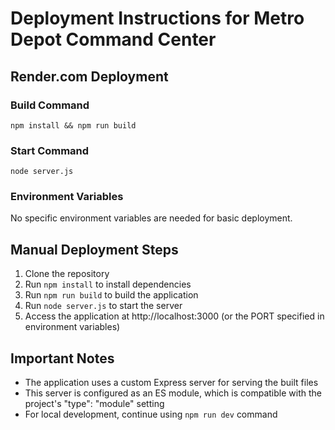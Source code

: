 
# Deployment Instructions for Metro Depot Command Center

## Render.com Deployment

### Build Command
```
npm install && npm run build
```

### Start Command
```
node server.js
```

### Environment Variables
No specific environment variables are needed for basic deployment.

## Manual Deployment Steps

1. Clone the repository
2. Run `npm install` to install dependencies
3. Run `npm run build` to build the application
4. Run `node server.js` to start the server
5. Access the application at http://localhost:3000 (or the PORT specified in environment variables)

## Important Notes

- The application uses a custom Express server for serving the built files
- This server is configured as an ES module, which is compatible with the project's "type": "module" setting
- For local development, continue using `npm run dev` command
